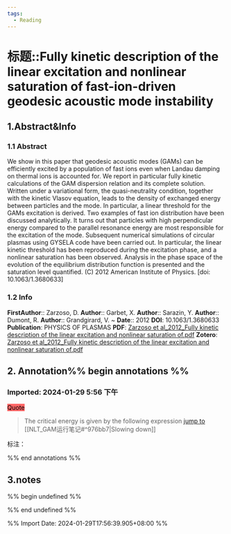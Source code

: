 ```yaml
---
tags:
  - Reading
---
```

# 标题::Fully kinetic description of the linear excitation and nonlinear saturation of fast-ion-driven geodesic acoustic mode instability

## 1.Abstract&Info
### 1.1 Abstract
We show in this paper that geodesic acoustic modes (GAMs) can be efficiently excited by a population of fast ions even when Landau damping on thermal ions is accounted for. We report in particular fully kinetic calculations of the GAM dispersion relation and its complete solution. Written under a variational form, the quasi-neutrality condition, together with the kinetic Vlasov equation, leads to the density of exchanged energy between particles and the mode. In particular, a linear threshold for the GAMs excitation is derived. Two examples of fast ion distribution have been discussed analytically. It turns out that particles with high perpendicular energy compared to the parallel resonance energy are most responsible for the excitation of the mode. Subsequent numerical simulations of circular plasmas using GYSELA code have been carried out. In particular, the linear kinetic threshold has been reproduced during the excitation phase, and a nonlinear saturation has been observed. Analysis in the phase space of the evolution of the equilibrium distribution function is presented and the saturation level quantified. (C) 2012 American Institute of Physics. [doi: 10.1063/1.3680633]

### 1.2 Info
**FirstAuthor**:: Zarzoso, D. 
**Author**:: Garbet, X. 
**Author**:: Sarazin, Y. 
**Author**:: Dumont, R. 
**Author**:: Grandgirard, V. 
~
**Date**:: 2012
**DOI**: 10.1063/1.3680633
**Publication**: PHYSICS OF PLASMAS
**PDF**: [Zarzoso et al_2012_Fully kinetic description of the linear excitation and nonlinear saturation of.pdf](file://E:\Zotero\storage\NEAFMCDX\Zarzoso%20et%20al_2012_Fully%20kinetic%20description%20of%20the%20linear%20excitation%20and%20nonlinear%20saturation%20of.pdf)
**Zotero**: [Zarzoso et al_2012_Fully kinetic description of the linear excitation and nonlinear saturation of.pdf](zotero://select/library/items/NEAFMCDX)


## 2. Annotation%% begin annotations %%


### Imported: 2024-01-29 5:56 下午


<mark style="background-color: #ff6666">Quote</mark>
>The critical energy is given by the following expression [jump to](zotero://open-pdf/library/items/NEAFMCDX?page=7&annotation=NVCPK7YB)
>[[NLT_GAM运行笔记#^976bb7|Slowing down]]

标注：



%% end annotations %%

## 3.notes
%% begin undefined %%


%% end undefined %%

%% Import Date: 2024-01-29T17:56:39.905+08:00 %%
